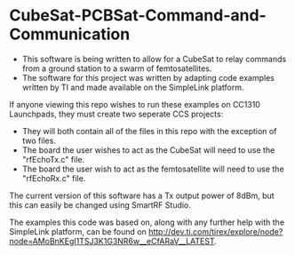 # CubeSat-PCBSat-Command-and-Communication
- This software is being written to allow for a CubeSat to relay commands from a ground station to a swarm of femtosatellites.
- The software for this project was written by adapting code examples written by TI and made available on the SimpleLink platform.

If anyone viewing this repo wishes to run these examples on CC1310 Launchpads, they must create two seperate CCS projects:
- They will both contain all of the files in this repo with the exception of two files.
- The board the user wishes to act as the CubeSat will need to use the "rfEchoTx.c" file.
- The board the user wish to act as the femtosatellite will need to use the "rfEchoRx.c" file.

The current version of this software has a Tx output power of 8dBm, but this can easily be changed using SmartRF Studio.

The examples this code was based on, along with any further help with the SimpleLink platform, can be found on http://dev.ti.com/tirex/explore/node?node=AMoBnKEgI1TSJ3K1G3NR6w__eCfARaV__LATEST.
